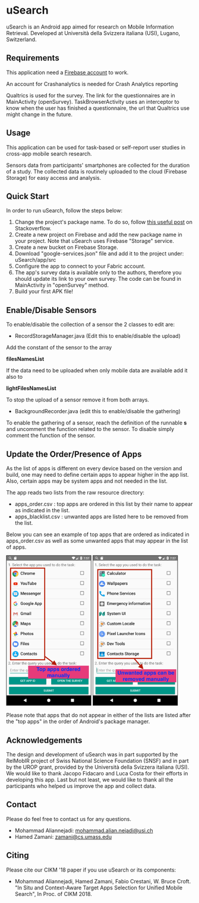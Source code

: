 # uSearch
uSearch is an Android app aimed for research on Mobile Information Retrieval. Developed at Università della Svizzera italiana (USI), Lugano, Switzerland.

## Requirements

This application need a [Firebase account](https://firebase.google.com/) to work.

An account for Crashanalytics is needed for Crash Analytics reporting

Qualtrics is used for the survey. The link for the questionnaires are in MainActivity (openSurvey).
TaskBrowserActivity uses an interceptor to know when the user has finished a questionnaire, the url that Qualtrics use might change in the future. 

## Usage

This application can be used for task-based or self-report user studies in cross-app mobile search research.
 
Sensors data from participants' smartphones are collected for the duration of a study. The collected data
is routinely uploaded to the cloud (Firebase Storage) for easy access and analysis.

## Quick Start

In order to run uSearch, follow the steps below:

1. Change the project's package name. To do so, follow [this useful post](https://stackoverflow.com/questions/16804093/android-studio-rename-package) on Stackoverflow.
2. Create a new project on Firebase and add the new package name in your project. Note that uSearch uses Firebase "Storage" service.
3. Create a new bucket on Firebase Storage.
4. Download "google-services.json" file and add it to the project under: uSearch/app/src
5. Configure the app to connect to your Fabric account.
6. The app's survey data is available only to the authors, therefore you should update its link to your own survey. The code can be found in MainActivity in "openSurvey" method.
7. Build your first APK file! 

## Enable/Disable Sensors

To enable/disable the collection of a sensor the 2 classes to edit are:

* RecordStorageManager.java (Edit this to enable/disable the upload)

Add the constant of the sensor to the array
 
__filesNamesList__

If the data need to be uploaded when only mobile data are available add it also to 

__lightFilesNamesList__

To stop the upload of a sensor remove it from both arrays. 

* BackgroundRecorder.java (edit this to enable/disable the gathering)

To enable the gathering of a sensor, reach the definition of the runnable __s__ and uncomment the function related to the sensor. 
To disable simply comment the function of the sensor.

## Update the Order/Presence of Apps

As the list of apps is different on every device based on the version and build, one may need to define certain apps to appear higher in the app list. Also, certain apps may be system apps and not needed in the list.

The app reads two lists from the raw resource directory: 
* apps_order.csv : top apps are ordered in this list by their name to appear as indicated in the list.
* apps_blacklist.csv : unwanted apps are listed here to be removed from the list.

Below you can see an example of top apps that are ordered as indicated in apps_order.csv as well as some unwanted apps that may appear in the list of apps.

 <img alt="manually ordered top apps" src="top_apps.png" width="45%" border=1/> <img alt="unwanted apps example" src="unwanted_apps.png" width="45%" border=1/>

Please note that apps that do not appear in either of the lists are listed after the "top apps" in the order of Android's package manager.

## Acknowledgements

The design and development of uSearch was in part supported by the RelMobIR project of Swiss National Science Foundation (SNSF) and in part by the UROP grant, provided by the Università della Svizzera italiana (USI). We would like to thank Jacopo Fidacaro and Luca Costa for their efforts in developing this app. Last but not least, we would like to thank all the participants who helped us improve the app and collect data.

## Contact

Please do feel free to contact us for any questions.
* Mohammad Aliannejadi: mohammad.alian.nejadi@usi.ch
* Hamed Zamani: zamani@cs.umass.edu

## Citing

Please cite our CIKM '18 paper if you use uSearch or its components:
* Mohammad Aliannejadi, Hamed Zamani, Fabio Crestani, W. Bruce Croft. "In Situ and Context-Aware Target Apps Selection  for Unified Mobile Search", In Proc. of CIKM 2018.
